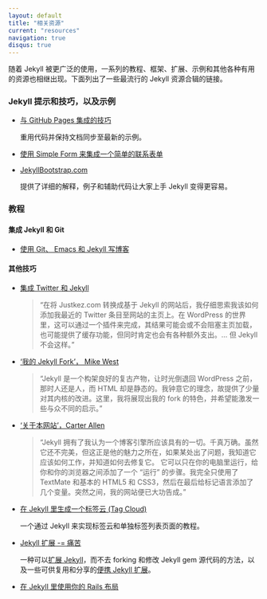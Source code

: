 ```yaml
---
layout: default
title: "相关资源"
current: "resources"
navigation: true
disqus: true
---
```


随着 Jekyll 被更广泛的使用，一系列的教程、框架、扩展、示例和其他各种有用的资源也相继出现。下面列出了一些最流行的
Jekyll 资源合辑的链接。

### Jekyll 提示和技巧，以及示例

- [与 GitHub Pages 集成的技巧](https://gist.github.com/2890453)

  重用代码并保持文档同步至最新的示例。

- [使用 Simple Form 来集成一个简单的联系表单](http://getsimpleform.com/)

- [JekyllBootstrap.com](http://jekyllbootstrap.com)

  提供了详细的解释，例子和辅助代码让大家上手 Jekyll 变得更容易。

### 教程

#### 集成 Jekyll 和 Git

- [使用 Git、 Emacs 和 Jekyll 写博客](http://metajack.im/2009/01/23/blogging-with-git-emacs-and-jekyll/)

#### 其他技巧

- [集成 Twitter 和 Jekyll](http://www.justkez.com/integrating-twitter-with-jekyll/)
  > “在将 Justkez.com 转换成基于 Jekyll 的网站后，我仔细思索我该如何添加我最近的 Twitter 条目至网站的主页上。在 WordPress 的世界里，这可以通过一个插件来完成，其结果可能会或不会阻塞主页加载，也可能提供了缓存功能，但同时肯定也会有各种额外支出。… 但 Jekyll 不会这样。”

- [‘我的 Jekyll Fork’， Mike West](http://mikewest.org/2009/11/my-jekyll-fork)
  > “Jekyll 是一个构架良好的复古产物，让时光倒退回 WordPress 之前，那时人还是人，而 HTML 却是静态的。我钟意它的理念，故提供了少量对其内核的改进。这里，我将展现出我的 fork 的特色，并希望能激发一些与众不同的启示。”

- [‘关于本网站’，Carter Allen](http://cartera.me/2010/08/12/about-this-website/)
  > “Jekyll 拥有了我认为一个博客引擎所应该具有的一切。千真万确。虽然它还不完美，但这正是他的魅力之所在，如果某处出了问题，我知道它应该如何工作，并知道如何去修复它。 它可以只在你的电脑里运行，给你和你的浏览器之间添加了一个 “运行” 的步骤。我完全只使用了 TextMate 和基本的 HTML5 和 CSS3，然后在最后给标记语言添加了几个变量。突然之间，我的网站便已大功告成。”

- [在 Jekyll 里生成一个标签云 (Tag Cloud)](http://www.justkez.com/generating-a-tag-cloud-in-jekyll/)

  一个通过 Jekyll 来实现标签云和单独标签列表页面的教程。

- [Jekyll 扩展 -= 痛苦](http://rfelix.com/2010/01/19/jekyll-extensions-minus-equal-pain/)

  一种可以[扩展 Jekyll](http://github.com/rfelix/jekyll_ext)，而不去 forking 和修改 Jekyll gem 源代码的方法，以及一些可供复用和分享的[便携 Jekyll 扩展](http://wiki.github.com/rfelix/jekyll_ext/extensions)。

- [在 Jekyll 里使用你的 Rails 布局](http://numbers.brighterplanet.com/2010/08/09/sharing-rails-views-with-jekyll)
